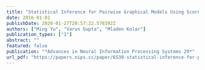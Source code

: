 ```yaml
---
title: "Statistical Inference for Pairwise Graphical Models Using Score Matching"
date: 2016-01-01
publishDate: 2020-01-27T20:57:22.570392Z
authors: ["Ming Yu", "Varun Gupta", "Mladen Kolar"]
publication_types: ["1"]
abstract: ""
featured: false
publication: "*Advances in Neural Information Processing Systems 29*"
url_pdf: "https://papers.nips.cc/paper/6530-statistical-inference-for-pairwise-graphical-models-using-score-matching"
---
```

